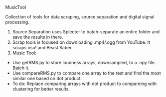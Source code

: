MusicTool

Collection of tools for data scraping, source separation and digital signal processing.


1. Source Separation uses Spleeter to batch-separate an entire folder and save the results in there.
2. Scrap tools is focused on downloading .mp4/.ogg from YouTube. It scraps osu! and Beast Saber.
3. Music Tool:
  - Use getRMS.py to store loudness arrays, downsampled, to a .npy file. Batch it.
  - Use compareRMS.py to compare one array to the rest and find the most similar one based on dot product.
  - To do: Replace comparing arrays with dot product to compareing with clustering for better results.

